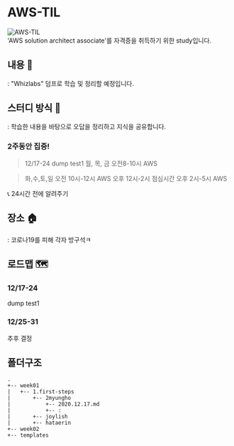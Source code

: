 # AWS-TIL
![AWS-TIL](https://thumbs.gfycat.com/ClearTinyDachshund-size_restricted.gif)<br/>
'AWS solution architect associate'를 자격증을 취득하기 위한 study입니다.

## 내용 📖
: "Whizlabs" 덤프로 학습 및 정리할 예정입니다.

## 스터디 방식 🧸
: 학습한 내용을 바탕으로 오답을 정리하고 지식을 공유합니다.

### 2주동안 집중!
> 12/17-24 dump test1 
> 월, 목, 금 
> 오전8-10시 AWS

> 화,수,토,일
> 오전 10시-12시 AWS
> 오후 12시-2시 점심시간
> 오후 2시-5시 AWS
>
📞 24시간 전에 알려주기


## 장소 🏠 
: 코로나19를 피해 각자 방구석ㅋ


## 로드맵 🗺 
### 12/17-24 
dump test1 

### 12/25-31 
추후 결정

## 폴더구조
```
.
+-- week01
|   +-- 1.first-steps
|       +-- 2myungho
|           +-- 2020.12.17.md
|           +-- :
|       +-- joylish
|       +-- hataerin
+-- week02
+-- templates
```